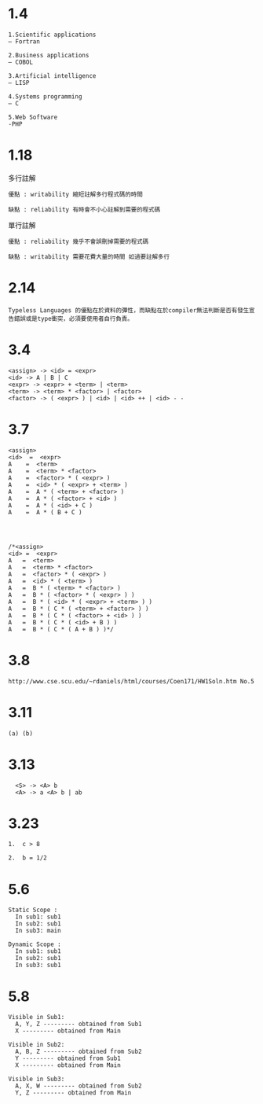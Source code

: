 # 1.4 
    1.Scientific applications
    – Fortran

    2.Business applications
    – COBOL

    3.Artificial intelligence
    – LISP

    4.Systems programming
    – C

    5.Web Software
    -PHP

# 1.18
多行註解

    優點 : writability 縮短註解多行程式碼的時間
   
    缺點 : reliability 有時會不小心註解到需要的程式碼
   

單行註解

    優點 : reliability 幾乎不會誤刪掉需要的程式碼
  
    缺點 : writability 需要花費大量的時間 如過要註解多行
  
# 2.14

    Typeless Languages 的優點在於資料的彈性，而缺點在於compiler無法判斷是否有發生宣告錯誤或是type衝突，必須要使用者自行負責。
    
# 3.4

    <assign> -> <id> = <expr>
    <id> -> A | B | C
    <expr> -> <expr> + <term> | <term>
    <term> -> <term> * <factor> | <factor>
    <factor> -> ( <expr> ) | <id> | <id> ++ | <id> - -

# 3.7
  
    <assign>
    <id>  =  <expr>
    A    =  <term>
    A    =  <term> * <factor>
    A    =  <factor> * ( <expr> )
    A    =  <id> * ( <expr> + <term> )
    A    =  A * ( <term> + <factor> )
    A    =  A * ( <factor> + <id> )
    A    =  A * ( <id> + C )
    A    =  A * ( B + C )
    
  
  
  
    /*<assign>
    <id> =  <expr>
    A   =  <term>
    A   =  <term> * <factor>
    A   =  <factor> * ( <expr> )
    A   =  <id> * ( <term> )
    A   =  B * ( <term> * <factor> )
    A   =  B * ( <factor> * ( <expr> ) )
    A   =  B * ( <id> * ( <expr> + <term> ) )
    A   =  B * ( C * ( <term> + <factor> ) )
    A   =  B * ( C * ( <factor> + <id> ) )
    A   =  B * ( C * ( <id> + B ) )
    A   =  B * ( C * ( A + B ) )*/
   
# 3.8

    http://www.cse.scu.edu/~rdaniels/html/courses/Coen171/HW1Soln.htm No.5
    
# 3.11
    
    (a) (b)

# 3.13

      <S> -> <A> b
      <A> -> a <A> b | ab
      
# 3.23

    1.  c > 8
    
    2.  b = 1/2
    
# 5.6

    Static Scope : 
      In sub1: sub1
      In sub2: sub1
      In sub3: main
    
    Dynamic Scope :
      In sub1: sub1
      In sub2: sub1
      In sub3: sub1
    
# 5.8
    
    Visible in Sub1:
      A, Y, Z --------- obtained from Sub1
      X --------- obtained from Main
      
    Visible in Sub2:
      A, B, Z --------- obtained from Sub2
      Y --------- obtained from Sub1
      X --------- obtained from Main
      
    Visible in Sub3:
      A, X, W --------- obtained from Sub2
      Y, Z --------- obtained from Main









